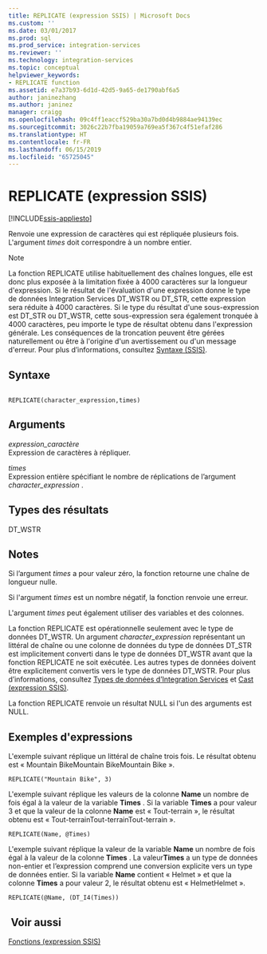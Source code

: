 ```yaml
---
title: REPLICATE (expression SSIS) | Microsoft Docs
ms.custom: ''
ms.date: 03/01/2017
ms.prod: sql
ms.prod_service: integration-services
ms.reviewer: ''
ms.technology: integration-services
ms.topic: conceptual
helpviewer_keywords:
- REPLICATE function
ms.assetid: e7a37b93-6d1d-42d5-9a65-de1790abf6a5
author: janinezhang
ms.author: janinez
manager: craigg
ms.openlocfilehash: 09c4ff1eaccf529ba30a7bd0d4b9884ae94139ec
ms.sourcegitcommit: 3026c22b7fba19059a769ea5f367c4f51efaf286
ms.translationtype: HT
ms.contentlocale: fr-FR
ms.lasthandoff: 06/15/2019
ms.locfileid: "65725045"
---
```

# <a name="replicate-ssis-expression"></a>REPLICATE (expression SSIS)

[!INCLUDE[ssis-appliesto](../../includes/ssis-appliesto-ssvrpluslinux-asdb-asdw-xxx.md)]


  Renvoie une expression de caractères qui est répliquée plusieurs fois. L'argument *times* doit correspondre à un nombre entier.  
  
> [!NOTE]  
>  La fonction REPLICATE utilise habituellement des chaînes longues, elle est donc plus exposée à la limitation fixée à 4000 caractères sur la longueur d'expression. Si le résultat de l'évaluation d'une expression donne le type de données Integration Services DT_WSTR ou DT_STR, cette expression sera réduite à 4000 caractères. Si le type du résultat d'une sous-expression est DT_STR ou DT_WSTR, cette sous-expression sera également tronquée à 4000 caractères, peu importe le type de résultat obtenu dans l'expression générale. Les conséquences de la troncation peuvent être gérées naturellement ou être à l'origine d'un avertissement ou d'un message d'erreur. Pour plus d’informations, consultez [Syntaxe &#40;SSIS&#41;](../../integration-services/expressions/syntax-ssis.md).  
  
## <a name="syntax"></a>Syntaxe  
  
```  
  
REPLICATE(character_expression,times)  
```  
  
## <a name="arguments"></a>Arguments  
 *expression_caractère*  
 Expression de caractères à répliquer.  
  
 *times*  
 Expression entière spécifiant le nombre de réplications de l’argument *character_expression* .  
  
## <a name="result-types"></a>Types des résultats  
 DT_WSTR  
  
## <a name="remarks"></a>Notes   
 Si l’argument *times* a pour valeur zéro, la fonction retourne une chaîne de longueur nulle.  
  
 Si l'argument *times* est un nombre négatif, la fonction renvoie une erreur.  
  
 L'argument *times* peut également utiliser des variables et des colonnes.  
  
 La fonction REPLICATE est opérationnelle seulement avec le type de données DT_WSTR. Un argument *character_expression* représentant un littéral de chaîne ou une colonne de données du type de données DT_STR est implicitement converti dans le type de données DT_WSTR avant que la fonction REPLICATE ne soit exécutée. Les autres types de données doivent être explicitement convertis vers le type de données DT_WSTR. Pour plus d’informations, consultez [Types de données d’Integration Services](../../integration-services/data-flow/integration-services-data-types.md) et [Cast &#40;expression SSIS&#41;](../../integration-services/expressions/cast-ssis-expression.md).  
  
 La fonction REPLICATE renvoie un résultat NULL si l'un des arguments est NULL.  
  
## <a name="expression-examples"></a>Exemples d'expressions  
 L'exemple suivant réplique un littéral de chaîne trois fois. Le résultat obtenu est « Mountain BikeMountain BikeMountain Bike ».  
  
```  
REPLICATE("Mountain Bike", 3)  
```  
  
 L'exemple suivant réplique les valeurs de la colonne **Name** un nombre de fois égal à la valeur de la variable **Times** . Si la variable **Times** a pour valeur 3 et que la valeur de la colonne **Name** est « Tout-terrain », le résultat obtenu est « Tout-terrainTout-terrainTout-terrain ».  
  
```  
REPLICATE(Name, @Times)  
```  
  
 L'exemple suivant réplique la valeur de la variable **Name** un nombre de fois égal à la valeur de la colonne **Times** . La valeur**Times** a un type de données non-entier et l’expression comprend une conversion explicite vers un type de données entier. Si la variable **Name** contient « Helmet » et que la colonne **Times** a pour valeur 2, le résultat obtenu est « HelmetHelmet ».  
  
```  
REPLICATE(@Name, (DT_I4(Times))  
```  
  
## <a name="see-also"></a> Voir aussi  
 [Fonctions &#40;expression SSIS&#41;](../../integration-services/expressions/functions-ssis-expression.md)  
  
  
